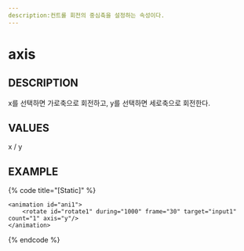 ```yaml
---
description:컨트롤 회전의 중심축을 설정하는 속성이다.
---
```


# axis 

## DESCRIPTION
x를 선택하면 가로축으로 회전하고, y를 선택하면 세로축으로 회전한다.   

## VALUES
x / y

## EXAMPLE
{% code title="\[Static\]" %}
```markup
<animation id="ani1">
    <rotate id="rotate1" during="1000" frame="30" target="input1" count="1" axis="y"/>
</animation> 
```
{% endcode %}
